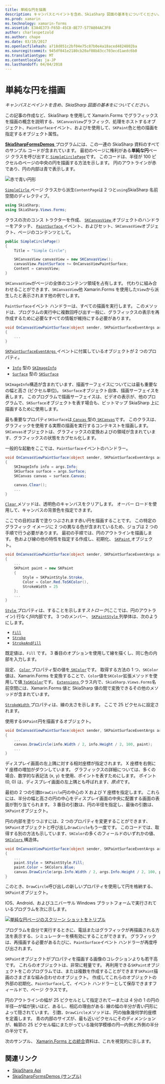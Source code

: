```yaml
---
title: 単純な円を描画
description: キャンバスとペイントを含め、SkiaSharp 図面の基本をについてください。
ms.prod: xamarin
ms.technology: xamarin-forms
ms.assetid: E3A4E373-F65D-45C8-8E77-577A804AC3F8
author: charlespetzold
ms.author: chape
ms.date: 03/10/2017
ms.openlocfilehash: a718d051c2bf04e75c87b0e4a18aced4824802ba
ms.sourcegitcommit: 945df041e2180cb20af08b83cc703ecd1aedc6b0
ms.translationtype: MT
ms.contentlocale: ja-JP
ms.lasthandoff: 04/04/2018
---
```

# <a name="drawing-a-simple-circle"></a>単純な円を描画

_キャンバスとペイントを含め、SkiaSharp 図面の基本をについてください。_

この記事の作成など、SkiaSharp を使用して Xamarin.Forms でグラフィックスを描画の概念を説明する、`SKCanvasView`グラフィック、処理をホストするオブジェクト、`PaintSurface`イベント、およびを使用して、`SKPaint`色と他の描画を指定するオブジェクト属性。

[ **SkiaSharpFormsDemos** ](https://developer.xamarin.com/samples/xamarin-forms/SkiaSharpForms/Demos/)プログラムには、この一連の SkiaSharp 資料のすべてのサンプル コードが含まれています。 最初のページに権利がある**単純な円**ページ クラスを呼び出すと[ `SimpleCirclePage`](https://github.com/xamarin/xamarin-forms-samples/blob/master/SkiaSharpForms/SkiaSharpFormsDemos/SkiaSharpFormsDemos/SkiaSharpFormsDemos/Basics/SimpleCirclePage.cs)です。 このコードは、半径が 100 ピクセルのページの中央の円を描画する方法を示します。 円のアウトラインが赤であり、円の内部は青で表示します。

![](circle-images/circleexample.png "赤で青い円形")

[ `SimpleCirle` ](https://github.com/xamarin/xamarin-forms-samples/blob/master/SkiaSharpForms/SkiaSharpFormsDemos/SkiaSharpFormsDemos/SkiaSharpFormsDemos/Basics/SimpleCirclePage.cs)ページ クラスから派生`ContentPage`は 2 つと`using`SkiaSharp 名前空間のディレクティブ。

```csharp
using SkiaSharp;
using SkiaSharp.Views.Forms;
```

クラスの次のコンス トラクターを作成、 [ `SKCanvasView` ](https://developer.xamarin.com/api/type/SkiaSharp.Views.Forms.SKCanvasView/)オブジェクトのハンドラーをアタッチ、 [ `PaintSurface` ](https://developer.xamarin.com/api/event/SkiaSharp.Views.Forms.SKCanvasView.PaintSurface/)イベント、およびセット、`SKCanvasView`オブジェクト、ページのコンテンツとして。

```csharp
public SimpleCirclePage()
{
    Title = "Simple Circle";

    SKCanvasView canvasView = new SKCanvasView();
    canvasView.PaintSurface += OnCanvasViewPaintSurface;
    Content = canvasView;
}
```

`SKCanvasView`がページの全体のコンテンツ領域を占有します。 代わりに組み合わせることができます、`SKCanvasView`他 Xamarin.Forms を使用した`View`から派生したと表示されます他の例でします。

`PaintSurface`イベント ハンドラーは、すべての描画を実行します。 このメソッドは、プログラムの実行中に複数回呼び出す一般に、グラフィックスの表示を再作成するために必要なすべての情報が維持にする必要があります。

```csharp
void OnCanvasViewPaintSurface(object sender, SKPaintSurfaceEventArgs args)
{
    ...
}

```

[ `SKPaintSurfaceEventArgs` ](https://developer.xamarin.com/api/type/SkiaSharp.Views.Forms.SKPaintSurfaceEventArgs/)イベントに付属しているオブジェクトが 2 つのプロパティ。

- [`Info`](https://developer.xamarin.com/api/property/SkiaSharp.Views.Forms.SKPaintSurfaceEventArgs.Info/) 型の [`SKImageInfo`](https://developer.xamarin.com/api/type/SkiaSharp.SKImageInfo/)
- [`Surface`](https://developer.xamarin.com/api/property/SkiaSharp.Views.Forms.SKPaintSurfaceEventArgs.Surface/) 型の [`SKSurface`](https://developer.xamarin.com/api/type/SkiaSharp.SKSurface/)

`SKImageInfo`構造が含まれています、描画サーフェイスについてには最も重要なの幅と高さ (ピクセル単位)。 `SKSurface`オブジェクト自体、描画サーフェイスを表します。 このプログラムで描画サーフェイスは、ビデオの表示が、他のプログラムで、`SKSurface`オブジェクトを表す場合も、ビットマップ SkiaSharp 上に描画するために使用します。

最も重要なプロパティ`SKSurface`は[ `Canvas` ](https://developer.xamarin.com/api/property/SkiaSharp.SKSurface.Canvas/)型の[ `SKCanvas`](https://developer.xamarin.com/api/type/SkiaSharp.SKCanvas/)です。 このクラスは、グラフィックを使用する実際の描画を実行するコンテキストを描画します。 `SKCanvas`オブジェクトは、グラフィックスの変換およびの領域が含まれています、グラフィックスの状態をカプセル化します。

一般的な起動をここでは、`PaintSurface`イベントのハンドラー。

```csharp
void OnCanvasViewPaintSurface(object sender, SKPaintSurfaceEventArgs args)
{
    SKImageInfo info = args.Info;
    SKSurface surface = args.Surface;
    SKCanvas canvas = surface.Canvas;

    canvas.Clear();
    ...
}

```

[ `Clear` ](https://developer.xamarin.com/api/member/SkiaSharp.SKCanvas.Clear()/)メソッドは、透明色のキャンバスをクリアします。 オーバー ロードを使用して、キャンバスの背景色を指定できます。

ここでの目的は青で塗りつぶされます赤い円を描画することです。 この特定のグラフィック イメージに 2 つの異なる色が含まれているため、ジョブは 2 つの手順で行う必要があります。 最初の手順では、円のアウトラインを描画します。 色および線の他の特性を指定する作成し、初期化、 [ `SKPaint` ](https://developer.xamarin.com/api/type/SkiaSharp.SKPaint/)オブジェクト。

```csharp
void OnCanvasViewPaintSurface(object sender, SKPaintSurfaceEventArgs args)
{
    ...
    SKPaint paint = new SKPaint
    {
        Style = SKPaintStyle.Stroke,
        Color = Color.Red.ToSKColor(),
        StrokeWidth = 25
    };
    ...
}
```

[ `Style` ](https://developer.xamarin.com/api/property/SkiaSharp.SKPaint.Style/)プロパティは、することを示します*ストローク*(ここでは、円のアウトライン) 行なく*fill*内部です。 3 つのメンバー、 [ `SKPaintStyle` ](https://developer.xamarin.com/api/type/SkiaSharp.SKPaintStyle/)列挙体は、次のようにします。

- [`Fill`](https://developer.xamarin.com/api/field/SkiaSharp.SKPaintStyle.Fill/)
- [`Stroke`](https://developer.xamarin.com/api/field/SkiaSharp.SKPaintStyle.Stroke/)
- [`StrokeAndFill`](https://developer.xamarin.com/api/field/SkiaSharp.SKPaintStyle.StrokeAndFill/)

既定値は、`Fill` です。 3 番目のオプションを使用して線を描くし、同じ色の内部を入力します。

設定、 [ `Color` ](https://developer.xamarin.com/api/property/SkiaSharp.SKPaint.Color/)プロパティ型の値を[ `SKColor`](https://developer.xamarin.com/api/type/SkiaSharp.SKColor/)です。 取得する方法の 1 つ、`SKColor`値は、Xamarin.Forms を変換することで、`Color`値を`SKColor`拡張メソッドを使用して値[ `ToSKColor`](https://developer.xamarin.com/api/member/SkiaSharp.Views.Forms.Extensions.ToSKColor/p/Xamarin.Forms.Color/)です。 [ `Extensions` ](https://developer.xamarin.com/api/type/SkiaSharp.Views.Forms.Extensions/)クラス内で、`SkiaSharp.Views.Forms`名前空間には、Xamarin.Forms 値と SkiaSharp 値の間で変換できるその他のメソッドが含まれています。

[ `StrokeWidth` ](https://developer.xamarin.com/api/property/SkiaSharp.SKPaint.StrokeWidth/)プロパティは、線の太さを示します。 ここで 25 ピクセルに設定されます。

使用する`SKPaint`円を描画するオブジェクト。

```csharp
void OnCanvasViewPaintSurface(object sender, SKPaintSurfaceEventArgs args)
{
    ...
    canvas.DrawCircle(info.Width / 2, info.Height / 2, 100, paint);
    ...
}
```

ディスプレイ画面の左上隅に対する相対座標が指定されます。 X 座標を右側に Y 座標の増加がダウンしています。 グラフィックスの詳細については、多くの場合、数学的な表記法 (x, y) を使用、ポイントを表すためにします。 ポイント (0, 0) は、ディスプレイ画面の左上隅とも呼ばれます、*原点*です。

最初の 2 つの引数`DrawCircle`円の中心の X および Y 座標を指定します。 これらには、半分の幅と高さの円の中心をディスプレイ画面の中央に配置する画面の表面が割り当てられます。 3 番目の引数は、円の半径を指定し、最後の引数は、`SKPaint`オブジェクト。

円の内部を塗りつぶすには、2 つのプロパティを変更することができます、`SKPaint`オブジェクトと呼び出し`DrawCircle`もう一度です。 このコードでは、取得する別の方法も示しています、`SKColor`の多くのフィールドのいずれかの値、 [ `SKColors` ](https://developer.xamarin.com/api/type/SkiaSharp.SKColors/)構造体。

```csharp
void OnCanvasViewPaintSurface(object sender, SKPaintSurfaceEventArgs args)
{
    ...
    paint.Style = SKPaintStyle.Fill;
    paint.Color = SKColors.Blue;
    canvas.DrawCircle(args.Info.Width / 2, args.Info.Height / 2, 100, paint);
}
```
このとき、`DrawCircle`呼び出しの新しいプロパティを使用して円を格納する、`SKPaint`オブジェクト。

IOS、Android、およびユニバーサル Windows プラットフォームで実行されているプログラムを次に示します。

[![](circle-images/simplecircle-small.png "単純な円ページのスクリーン ショットをトリプル")](circle-images/simplecircle-large.png#lightbox "単純な円ページのトリプル スクリーン ショット")

プログラムを自分で実行するときに、電話またはグラフィックが再描画される方法を表示する、シミュレーターを横有効にすることができます。 グラフィックは、再描画する必要があるたびに、`PaintSurface`イベント ハンドラーが再度呼び出されます。

`SKPaint`オブジェクトがプロパティを描画する画像のコレクションよりも若干高です。 これらのオブジェクトは、非常に軽量です。 再利用できる`SKPaint`オブジェクトをこのプログラムでは、または複数を作成することができます`SKPaint`描画のさまざまな組み合わせのオブジェクト。 作成してこれらのオブジェクトの外部の初期化、`PaintSurface`して、イベント ハンドラーとして保存できますフィールドで、ページ クラスです。

円のアウトラインの幅が 25 ピクセルとして指定されて&mdash;または 4 分の 1 の円の半径&mdash;が幅が狭いほど、あるし、相応の理由がある: 線の幅の半分が青い円形によって隠されています。 引数、`DrawCircle`メソッドは、円の抽象幾何学的座標を定義します。 青の内部のサイズが、最も近いピクセルにそのディメンションが、輪郭の 25 ピクセル幅にまたがっている幾何学模様の円&mdash;内側と外側の半分の半分です。

次のサンプル、 [Xamarin.Forms との統合](~/xamarin-forms/user-interface/graphics/skiasharp/basics/integration.md)資料は、これを視覚的に示します。


## <a name="related-links"></a>関連リンク

- [SkiaSharp Api](https://developer.xamarin.com/api/root/SkiaSharp/)
- [SkiaSharpFormsDemos (サンプル)](https://developer.xamarin.com/samples/xamarin-forms/SkiaSharpForms/Demos/)
